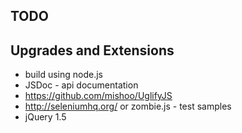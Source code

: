 ## TODO

## Upgrades and Extensions

* build using node.js
* JSDoc - api documentation
* https://github.com/mishoo/UglifyJS
* http://seleniumhq.org/ or zombie.js - test samples
* jQuery 1.5

